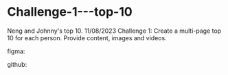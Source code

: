 # Challenge-1---top-10  
Neng and Johnny's top 10. 
11/08/2023 
Challenge 1: Create a multi-page top 10 for each person. Provide content, images and videos.

figma:

github:

